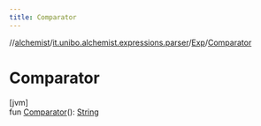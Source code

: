 ```yaml
---
title: Comparator
---
```

//[alchemist](../../../index.html)/[it.unibo.alchemist.expressions.parser](../index.html)/[Exp](index.html)/[Comparator](-comparator.html)



# Comparator



[jvm]\
fun [Comparator](-comparator.html)(): [String](https://docs.oracle.com/javase/8/docs/api/java/lang/String.html)




